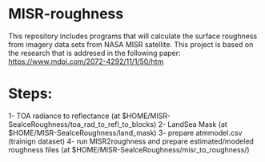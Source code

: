 # MISR-roughness
This repository includes programs that will calculate the surface roughness from imagery data sets from NASA MISR satellite. This project is based on the research that is addresed in the following paper: https://www.mdpi.com/2072-4292/11/1/50/htm

# Steps:
1- TOA radiance to reflectance (at $HOME/MISR-SeaIceRoughness/toa_rad_to_refl_to_blocks)
2- LandSea Mask (at $HOME/MISR-SeaIceRoughness/land_mask)
3- prepare atmmodel.csv (trainign dataset)
4- run MISR2roughness and prepare estimated/modeled roughness files (at $HOME/MISR-SeaIceRoughness/misr_to_roughness/)